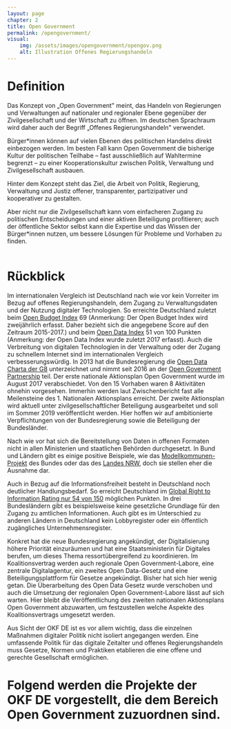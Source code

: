 ```yaml
---
layout: page
chapter: 2
title: Open Government
permalink: /opengovernment/
visual:
    img: /assets/images/opengovernment/opengov.png
    alt: Illustration Offenes Regierungshandeln
---
```


# Definition

Das Konzept von „Open Government" meint, das Handeln von Regierungen und Verwaltungen auf nationaler und regionaler Ebene gegenüber der Zivilgesellschaft und der Wirtschaft zu öffnen. Im deutschen Sprachraum wird daher auch der Begriff „Offenes Regierungshandeln" verwendet.

Bürger*innen können auf vielen Ebenen des politischen Handelns direkt einbezogen werden. Im besten Fall kann Open Government die bisherige Kultur der politischen Teilhabe – fast ausschließlich auf Wahltermine begrenzt – zu einer Kooperationskultur zwischen Politik, Verwaltung und Zivilgesellschaft ausbauen.

Hinter dem Konzept steht das Ziel, die Arbeit von Politik, Regierung, Verwaltung und Justiz offener, transparenter, partizipativer und kooperativer zu gestalten.

Aber nicht nur die Zivilgesellschaft kann vom einfacheren Zugang zu politischen Entscheidungen und einer aktiven Beteiligung profitieren; auch der öffentliche Sektor selbst kann die Expertise und das Wissen der Bürger*innen nutzen, um bessere Lösungen für Probleme und Vorhaben zu finden.	
<br>	

# Rückblick

Im internationalen Vergleich ist Deutschland nach wie vor kein Vorreiter im Bezug auf offenes Regierungshandeln, dem Zugang zu Verwaltungsdaten und der Nutzung digitaler Technologien. So erreichte Deutschland zuletzt beim [Open Budget Index](https://www.internationalbudget.org/open-budget-survey/results-by-country/country-info/?country=de) 69 (Anmerkung: Der Open Budget Index wird zweijährlich erfasst. Daher bezieht sich die angegebene Score auf den Zeitraum 2015-2017.) und beim [Open Data Index](https://index.okfn.org/place/de/) 51 von 100 Punkten (Anmerkung: der Open Data Index wurde zuletzt 2017 erfasst). Auch die Verbreitung von digitalen Technologien in der Verwaltung oder der Zugang zu schnellem Internet sind im internationalen Vergleich verbesserungswürdig. In 2013 hat die Bundesregierung die [Open Data Charta der G8](https://opendatacharter.net/resource/g8-open-data-charter/) unterzeichnet und nimmt seit 2016 an der [Open Government Partnership](https://www.opengovpartnership.org/countries/germany) teil. Der erste nationale Aktionsplan Open Government wurde im August 2017 verabschiedet. Von den 15 Vorhaben waren 8 Aktivitäten ohnehin vorgesehen. Immerhin werden laut Zwischenbericht fast alle Meilensteine des 1. Nationalen Aktionsplans erreicht. Der zweite Aktionsplan wird aktuell unter zivilgesellschaftlicher Beteiligung ausgearbeitet und soll im Sommer 2019 veröffentlicht werden. Hier hoffen wir auf ambitionierte Verpflichtungen von der Bundesregierung sowie die Beteiligung der Bundesländer. 

Nach wie vor hat sich die Bereitstellung von Daten in offenen Formaten nicht in allen Ministerien und staatlichen Behörden durchgesetzt. In Bund und Ländern gibt es einige positive Beispiele, wie das [Modellkommunen-Projekt](http://open-government-kommunen.de/) des Bundes oder das des [Landes NRW](https://www.land.nrw/de/pressemitteilung/land-investiert-91-millionen-euro-modellkommunen-um-digitale-angebote-fuer-buerger), doch sie stellen eher die Ausnahme dar. 

Auch in Bezug auf die Informationsfreiheit besteht in Deutschland noch deutlicher Handlungsbedarf. So erreicht Deutschland im [Global Right to Information Rating nur 54 von 150](https://www.rti-rating.org/country-detail/?country=Germany) möglichen Punkten. In drei Bundesländern gibt es beispielsweise keine gesetzliche Grundlage für den Zugang zu amtlichen Informationen. Auch gibt es im Unterschied zu anderen Ländern in Deutschland kein Lobbyregister oder ein öffentlich zugängliches Unternehmensregister.

Konkret hat die neue Bundesregierung angekündigt, der Digitalisierung höhere Priorität einzuräumen und hat eine Staatsministerin für Digitales berufen, um dieses Thema ressortübergreifend zu koordinieren. Im Koalitionsvertrag werden auch regionale Open Government-Labore, eine zentrale Digitalagentur, ein zweites Open Data-Gesetz und eine Beteiligungsplattform für Gesetze angekündigt. Bisher hat sich hier wenig getan. Die Überarbeitung des Open Data Gesetz wurde verschoben und auch die Umsetzung der regionalen Open Government-Labore lässt auf sich warten. Hier bleibt die Veröffentlichung des zweiten nationalen Aktionsplans Open Government abzuwarten, um festzustellen welche Aspekte des Koalitionsvertrags umgesetzt werden. 

Aus Sicht der OKF DE ist es vor allem wichtig, dass die einzelnen Maßnahmen digitaler Politik nicht isoliert angegangen werden. Eine umfassende Politik für das digitale Zeitalter und offenes Regierungshandeln muss Gesetze, Normen und Praktiken etablieren die eine offene und gerechte Gesellschaft ermöglichen.

# Folgend werden die Projekte der OKF DE vorgestellt, die dem Bereich Open Government zuzuordnen sind.
